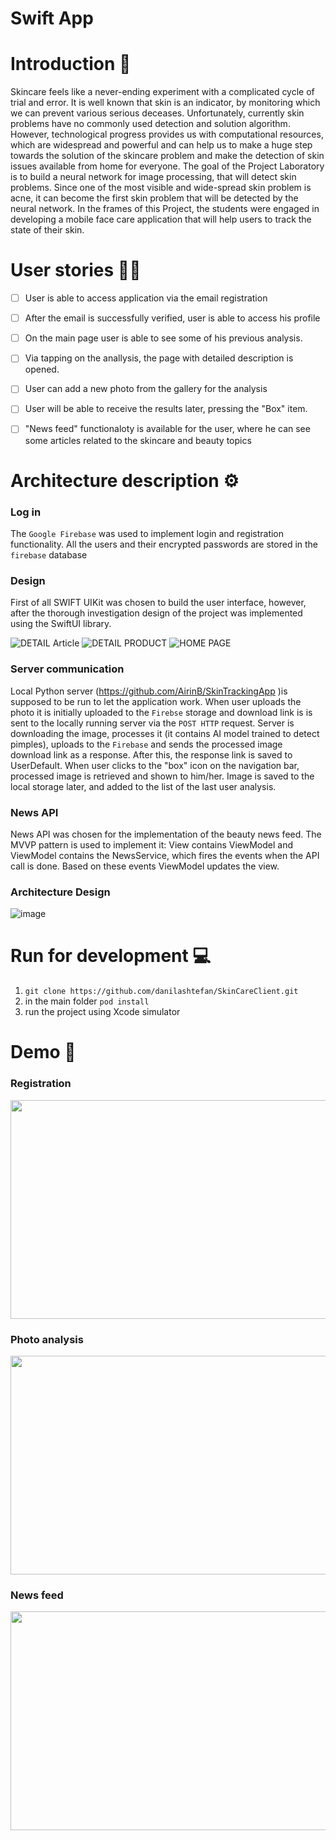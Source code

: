 # Swift App

# Introduction 📑
Skincare feels like a never-ending experiment with a complicated cycle of trial and error. It is well known that skin is an indicator, by monitoring which we can prevent various serious deceases.
Unfortunately, currently skin problems have no commonly used detection and solution algorithm. However, technological progress provides us with computational resources, which are widespread and powerful and can help us to make a huge step towards the solution of the skincare problem and make the detection of skin issues available from home for everyone.
The goal of the Project Laboratory is to build a neural network for image processing, that will detect skin problems. Since one of the most visible and wide-spread skin problem is acne, it can become the first skin problem that will be detected by the neural network.
In the frames of this Project, the students were  engaged in developing a mobile face care application that will help users to track the state of their skin.


# User stories 👨‍🦱
- [ ] User is able to access application via the email registration
- [ ] After the email is successfully verified, user is able to access his profile
- [ ] On the main page user is able to see some of his previous analysis. 
- [ ] Via tapping on the anallysis, the page with detailed description is opened.
- [ ] User can add a new photo from the gallery for the analysis
- [ ] User will be able to receive the results later, pressing the "Box" item. 
- [ ] "News feed" functionaloty is available for the user, where he can see some articles related to the skincare and beauty topics


# Architecture description ⚙️

### Log in 

 The `Google Firebase` was used to implement login and registration functionality. All the users and their encrypted passwords are stored in the `firebase` database

### Design

First of all SWIFT UIKit was chosen to build the user interface, however, after the thorough investigation design of the project was implemented using the SwiftUI library.

![DETAIL Article](https://user-images.githubusercontent.com/27647952/118402185-25630600-b669-11eb-8fa0-0fa0f9b7a398.png)
![DETAIL PRODUCT](https://user-images.githubusercontent.com/27647952/118402187-272cc980-b669-11eb-8ba2-248d3afc54f8.png)
![HOME PAGE](https://user-images.githubusercontent.com/27647952/118402190-28f68d00-b669-11eb-9c47-c3fe0a2d8a5e.png)


### Server communication

Local Python server (https://github.com/AirinB/SkinTrackingApp )is supposed to be run to let the application work. When user uploads the photo it is initially uploaded to the `Firebse` storage and download link is is sent to the locally running server via the `POST HTTP` request. Server is downloading the image, processes it (it contains AI model trained to detect pimples), uploads to the `Firebase` and sends the processed image download link as a response. After this, the response link is saved to UserDefault. When user clicks to the "box" icon on the navigation bar, processed image is retrieved and shown to him/her. Image is saved to the local storage later, and added to the list of the last user analysis.


### News API

News API was chosen for the implementation of the beauty news feed. The MVVP pattern is used to implement it: View contains ViewModel and ViewModel contains the NewsService, which fires the events when the API call is done. Based on these events ViewModel updates the view. 

### Architecture Design

![image](https://user-images.githubusercontent.com/57729718/118402860-116cd380-b66c-11eb-8079-fe61cdee74f7.png)


# Run for development 💻

1. `git clone https://github.com/danilashtefan/SkinCareClient.git` 
2. in the main folder `pod install`
3. run the project using Xcode simulator


# Demo 📱

### Registration
 <p align="center">
 <img  src="https://media.giphy.com/media/l9Bfiw24mBBIlxIXvW/giphy.gif" width="650" height="350"/></p>
 </p>  
 
### Photo analysis

<p align="center">
 <img  src="https://media.giphy.com/media/IJntd0RAbHSdhOkNZM/giphy.gif" width="650" height="350"/></p>
 </p>  
 
### News feed

<p align="center">
 <img  src="https://media.giphy.com/media/q0450QTZBCJXrkAAKd/giphy.gif" width="650" height="350"/></p>
 </p>





